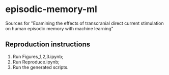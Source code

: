 # episodic-memory-ml
Sources for "Examining the effects of transcranial direct current stimulation on human episodic memory with machine learning"


## Reproduction instructions
1. Run Figures_1,2,3.ipynb;
2. Run Reproduce.ipynb;
3. Run the generated scripts.

